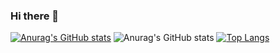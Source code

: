 ### Hi there 👋

<!--
**kungfudaibi/kungfudaibi** is a ✨ _special_ ✨ repository because its `README.md` (this file) appears on your GitHub profile.

Here are some ideas to get you started:

- 🔭 I’m currently working on ...
- 🌱 I’m currently learning ...
- 👯 I’m looking to collaborate on ...
- 🤔 I’m looking for help with ...
- 💬 Ask me about ...
- 📫 How to reach me: ...
- 😄 Pronouns: ...
- ⚡ Fun fact: ...
-->
[![Anurag's GitHub stats](https://github-readme-stats.vercel.app/api?username=kungfudaibi)](https://github.com/anuraghazra/github-readme-stats)
![Anurag's GitHub stats](https://github-readme-stats.vercel.app/api?username=kungfudaibi&show_icons=true&theme=radical)
[![Top Langs](https://github-readme-stats.vercel.app/api/top-langs/?username=kungfudaibi&layout=compact)](https://github.com/anuraghazra/github-readme-stats)

